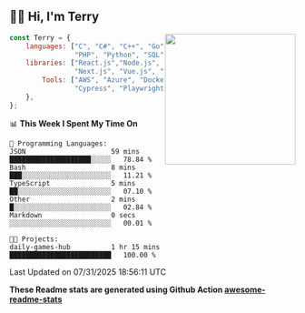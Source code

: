 <h2>👋🏻 Hi, I'm Terry</h2>

<img align='right' src="https://media.giphy.com/media/fkZukR450RQ1qnGaq9/giphy.gif" width="230">

```javascript
const Terry = {
    languages: ["C", "C#", "C++", "Go", "Java", "Javascript",
                "PHP", "Python", "SQL", "Typescript"],
    libraries: ["React.js","Node.js", ".Net", "Express.js",
                "Next.js", "Vue.js", "Astro.js", "CUDA"],
        Tools: ["AWS", "Azure", "Docker🐳", "Git", "Figma",
                "Cypress", "Playwright", "Postman", "Jira"],
    },
};
```
<!--START_SECTION:waka-->
📊 **This Week I Spent My Time On** 

```text
💬 Programming Languages: 
JSON                     59 mins             ████████████████████░░░░░   78.84 % 
Bash                     8 mins              ███░░░░░░░░░░░░░░░░░░░░░░   11.21 % 
TypeScript               5 mins              ██░░░░░░░░░░░░░░░░░░░░░░░   07.10 % 
Other                    2 mins              █░░░░░░░░░░░░░░░░░░░░░░░░   02.84 % 
Markdown                 0 secs              ░░░░░░░░░░░░░░░░░░░░░░░░░   00.01 % 

🐱‍💻 Projects: 
daily-games-hub          1 hr 15 mins        █████████████████████████   100.00 % 
```


 Last Updated on 07/31/2025 18:56:11 UTC
<!--END_SECTION:waka-->

**These Readme stats are generated using Github Action [awesome-readme-stats](https://github.com/anmol098/waka-readme-stats)**
